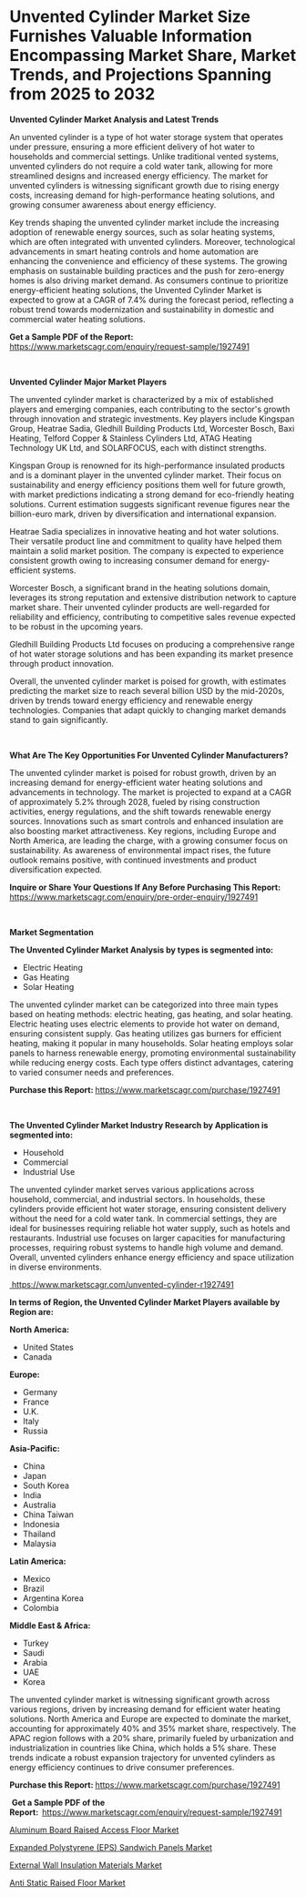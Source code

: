 <p><h1>Unvented Cylinder Market Size Furnishes Valuable Information Encompassing Market Share, Market Trends, and Projections Spanning from 2025 to 2032</h1></p><p><strong>Unvented Cylinder Market Analysis and Latest Trends</strong></p>
<p><p>An unvented cylinder is a type of hot water storage system that operates under pressure, ensuring a more efficient delivery of hot water to households and commercial settings. Unlike traditional vented systems, unvented cylinders do not require a cold water tank, allowing for more streamlined designs and increased energy efficiency. The market for unvented cylinders is witnessing significant growth due to rising energy costs, increasing demand for high-performance heating solutions, and growing consumer awareness about energy efficiency.</p><p>Key trends shaping the unvented cylinder market include the increasing adoption of renewable energy sources, such as solar heating systems, which are often integrated with unvented cylinders. Moreover, technological advancements in smart heating controls and home automation are enhancing the convenience and efficiency of these systems. The growing emphasis on sustainable building practices and the push for zero-energy homes is also driving market demand. As consumers continue to prioritize energy-efficient heating solutions, the Unvented Cylinder Market is expected to grow at a CAGR of 7.4% during the forecast period, reflecting a robust trend towards modernization and sustainability in domestic and commercial water heating solutions.</p></p>
<p><strong>Get a Sample PDF of the Report:&nbsp;</strong> <a href="https://www.marketscagr.com/enquiry/request-sample/1927491?utm_campaign=2114&utm_medium=2&utm_source=Github&utm_content=ia&utm_term=28032025&utm_id=unvented-cylinder">https://www.marketscagr.com/enquiry/request-sample/1927491</a></p>
<p>&nbsp;</p>
<p><strong>Unvented Cylinder Major Market Players</strong></p>
<p><p>The unvented cylinder market is characterized by a mix of established players and emerging companies, each contributing to the sector's growth through innovation and strategic investments. Key players include Kingspan Group, Heatrae Sadia, Gledhill Building Products Ltd, Worcester Bosch, Baxi Heating, Telford Copper & Stainless Cylinders Ltd, ATAG Heating Technology UK Ltd, and SOLARFOCUS, each with distinct strengths.</p><p>Kingspan Group is renowned for its high-performance insulated products and is a dominant player in the unvented cylinder market. Their focus on sustainability and energy efficiency positions them well for future growth, with market predictions indicating a strong demand for eco-friendly heating solutions. Current estimation suggests significant revenue figures near the billion-euro mark, driven by diversification and international expansion.</p><p>Heatrae Sadia specializes in innovative heating and hot water solutions. Their versatile product line and commitment to quality have helped them maintain a solid market position. The company is expected to experience consistent growth owing to increasing consumer demand for energy-efficient systems. </p><p>Worcester Bosch, a significant brand in the heating solutions domain, leverages its strong reputation and extensive distribution network to capture market share. Their unvented cylinder products are well-regarded for reliability and efficiency, contributing to competitive sales revenue expected to be robust in the upcoming years.</p><p>Gledhill Building Products Ltd focuses on producing a comprehensive range of hot water storage solutions and has been expanding its market presence through product innovation. </p><p>Overall, the unvented cylinder market is poised for growth, with estimates predicting the market size to reach several billion USD by the mid-2020s, driven by trends toward energy efficiency and renewable energy technologies. Companies that adapt quickly to changing market demands stand to gain significantly.</p></p>
<p>&nbsp;</p>
<p><strong>What Are The Key Opportunities For Unvented Cylinder Manufacturers?</strong></p>
<p><p>The unvented cylinder market is poised for robust growth, driven by an increasing demand for energy-efficient water heating solutions and advancements in technology. The market is projected to expand at a CAGR of approximately 5.2% through 2028, fueled by rising construction activities, energy regulations, and the shift towards renewable energy sources. Innovations such as smart controls and enhanced insulation are also boosting market attractiveness. Key regions, including Europe and North America, are leading the charge, with a growing consumer focus on sustainability. As awareness of environmental impact rises, the future outlook remains positive, with continued investments and product diversification expected.</p></p>
<p><strong>Inquire or Share Your Questions If Any Before Purchasing This Report:</strong> <a href="https://www.marketscagr.com/enquiry/pre-order-enquiry/1927491?utm_campaign=2114&utm_medium=2&utm_source=Github&utm_content=ia&utm_term=28032025&utm_id=unvented-cylinder">https://www.marketscagr.com/enquiry/pre-order-enquiry/1927491</a></p>
<p>&nbsp;</p>
<p><strong>Market Segmentation</strong></p>
<p><strong>The Unvented Cylinder Market Analysis by types is segmented into:</strong></p>
<p><ul><li>Electric Heating</li><li>Gas Heating</li><li>Solar Heating</li></ul></p>
<p><p>The unvented cylinder market can be categorized into three main types based on heating methods: electric heating, gas heating, and solar heating. Electric heating uses electric elements to provide hot water on demand, ensuring consistent supply. Gas heating utilizes gas burners for efficient heating, making it popular in many households. Solar heating employs solar panels to harness renewable energy, promoting environmental sustainability while reducing energy costs. Each type offers distinct advantages, catering to varied consumer needs and preferences.</p></p>
<p><strong>Purchase this Report:&nbsp;</strong><a href="https://www.marketscagr.com/purchase/1927491?utm_campaign=2114&utm_medium=2&utm_source=Github&utm_content=ia&utm_term=28032025&utm_id=unvented-cylinder">https://www.marketscagr.com/purchase/1927491</a></p>
<p>&nbsp;</p>
<p><strong>The Unvented Cylinder Market Industry Research by Application is segmented into:</strong></p>
<p><ul><li>Household</li><li>Commercial</li><li>Industrial Use</li></ul></p>
<p><p>The unvented cylinder market serves various applications across household, commercial, and industrial sectors. In households, these cylinders provide efficient hot water storage, ensuring consistent delivery without the need for a cold water tank. In commercial settings, they are ideal for businesses requiring reliable hot water supply, such as hotels and restaurants. Industrial use focuses on larger capacities for manufacturing processes, requiring robust systems to handle high volume and demand. Overall, unvented cylinders enhance energy efficiency and space utilization in diverse environments.</p></p>
<p><a href="https://www.marketscagr.com/unvented-cylinder-r1927491?utm_campaign=2114&utm_medium=2&utm_source=Github&utm_content=ia&utm_term=28032025&utm_id=unvented-cylinder">&nbsp;https://www.marketscagr.com/unvented-cylinder-r1927491</a></p>
<p><strong>In terms of Region, the Unvented Cylinder Market Players available by Region are:</strong></p>
<p>
    <p> <strong> North America: </strong>
        <ul>
            <li>United States</li>
            <li>Canada</li>
        </ul>
        </p> 
    <p> <strong> Europe: </strong>
        <ul>
            <li>Germany</li>
            <li>France</li>
            <li>U.K.</li>
            <li>Italy</li>
            <li>Russia</li>
        </ul>
        </p> 
    <p> <strong> Asia-Pacific: </strong>
        <ul>
            <li>China</li>
            <li>Japan</li>
            <li>South Korea</li>
            <li>India</li>
            <li>Australia</li>
            <li>China Taiwan</li>
            <li>Indonesia</li>
            <li>Thailand</li>
            <li>Malaysia</li>
        </ul>
        </p> 
    <p> <strong> Latin America: </strong>
        <ul>
            <li>Mexico</li>
            <li>Brazil</li>
            <li>Argentina Korea</li>
            <li>Colombia</li>
        </ul>
        </p> 
    <p> <strong> Middle East & Africa: </strong>
        <ul>
            <li>Turkey</li>
            <li>Saudi</li>
            <li>Arabia</li>
            <li>UAE</li>
            <li>Korea</li>
        </ul>
    </p>
    </p>
<p><p>The unvented cylinder market is witnessing significant growth across various regions, driven by increasing demand for efficient water heating solutions. North America and Europe are expected to dominate the market, accounting for approximately 40% and 35% market share, respectively. The APAC region follows with a 20% share, primarily fueled by urbanization and industrialization in countries like China, which holds a 5% share. These trends indicate a robust expansion trajectory for unvented cylinders as energy efficiency continues to drive consumer preferences.</p></p>
<p><strong>Purchase this Report: </strong><a href="https://www.marketscagr.com/purchase/1927491?utm_campaign=2114&utm_medium=2&utm_source=Github&utm_content=ia&utm_term=28032025&utm_id=unvented-cylinder">https://www.marketscagr.com/purchase/1927491</a></p>
<p>&nbsp;<strong>Get a Sample PDF of the Report:&nbsp;&nbsp;</strong><a href="https://www.marketscagr.com/enquiry/request-sample/1927491?utm_campaign=2114&utm_medium=2&utm_source=Github&utm_content=ia&utm_term=28032025&utm_id=unvented-cylinder">https://www.marketscagr.com/enquiry/request-sample/1927491</a></p>
<p><strong></strong></p>
<p><p><a href="https://github.com/tamvrosiya/Market-Research-Report-List-6/blob/main/aluminum-board-raised-access-floor-market.md?utm_campaign=2114&utm_medium=2&utm_source=Github&utm_content=ia&utm_term=28032025&utm_id=unvented-cylinder">Aluminum Board Raised Access Floor Market</a></p><p><a href="https://github.com/sionepeppess/Market-Research-Report-List-1/blob/main/expanded-polystyrene-eps-sandwich-panels-market.md?utm_campaign=2114&utm_medium=2&utm_source=Github&utm_content=ia&utm_term=28032025&utm_id=unvented-cylinder">Expanded Polystyrene (EPS) Sandwich Panels Market</a></p><p><a href="https://github.com/suzorfazlikb/Market-Research-Report-List-1/blob/main/external-wall-insulation-materials-market.md?utm_campaign=2114&utm_medium=2&utm_source=Github&utm_content=ia&utm_term=28032025&utm_id=unvented-cylinder">External Wall Insulation Materials Market</a></p><p><a href="https://github.com/pizolina/Market-Research-Report-List-7/blob/main/anti-static-raised-floor-market.md?utm_campaign=2114&utm_medium=2&utm_source=Github&utm_content=ia&utm_term=28032025&utm_id=unvented-cylinder">Anti Static Raised Floor Market</a></p></p>